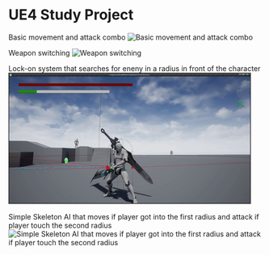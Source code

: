 # UE4 Study Project

Basic movement and attack combo
![Basic movement and attack combo](https://github.com/havdhe150692/pictures/blob/master/ezgif.com-gif-maker.gif)


Weapon switching
![Weapon switching](https://github.com/havdhe150692/pictures/blob/master/ezgif.com-gif-maker%20(1).gif)


Lock-on system that searches for eneny in a radius in front of the character
![Lock-on system that searches for eneny in a radius in front of the character](https://github.com/havdhe150692/pictures/blob/master/ezgif.com-gif-maker%20(3).gif)


Simple Skeleton AI that moves if player got into the first radius and attack if player touch the second radius
![Simple Skeleton AI that moves if player got into the first radius and attack if player touch the second radius](https://github.com/havdhe150692/pictures/blob/master/ezgif.com-gif-maker%20(2).gif)
